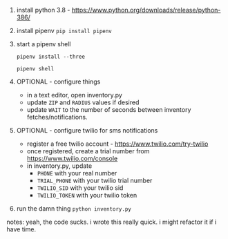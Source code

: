 1. install python 3.8 - https://www.python.org/downloads/release/python-386/
2. install pipenv
    `pip install pipenv`
3. start a pipenv shell
   
   `pipenv install --three`
    
    `pipenv shell`
4. OPTIONAL - configure things
    - in a text editor, open inventory.py
    - update `ZIP` and `RADIUS` values if desired
    - update `WAIT` to the number of seconds between inventory fetches/notifications.
5. OPTIONAL - configure twilio for sms notifications
    - register a free twilio account - https://www.twilio.com/try-twilio
    - once registered, create a trial number from https://www.twilio.com/console
    - in inventory.py, update 
        - `PHONE` with your real number
        - `TRIAL_PHONE` with your twilio trial number
        - `TWILIO_SID` with your twilio sid
        - `TWILIO_TOKEN` with your twilio token
6. run the damn thing
    `python inventory.py`

notes:
yeah, the code sucks. i wrote this really quick. i might refactor it if i have time.
